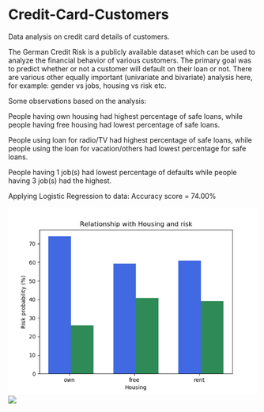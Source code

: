# Credit-Card-Customers
Data analysis on credit card details of customers.

The German Credit Risk is a publicly available dataset which can be used to analyze the financial behavior of various customers. The primary goal was to predict whether or not a customer will default on their loan or not. There are various other equally important (univariate and bivariate) analysis here, for example: gender vs jobs, housing vs risk etc.

Some observations based on the analysis:

People having own housing had highest percentage of safe loans, while people having free housing had lowest percentage of safe loans.

People using loan for radio/TV had highest percentage of safe loans, while people using the loan for vacation/others had lowest percentage for safe loans.

People having 1 job(s) had lowest percentage of defaults while people having 3 job(s) had the highest.


Applying Logistic Regression to data:
Accuracy score = 74.00%


![](Housing_Risk.png)
![](Loans_Gender.png)
